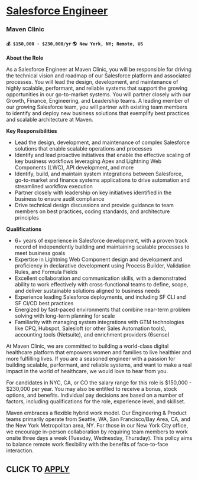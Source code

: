 # [Salesforce Engineer](https://www.remotewlb.com/apply/salesforce-engineer-116746)  
### Maven Clinic  
#### `💰 $150,000 - $230,000/yr` `🌎 New York, NY; Remote, US`  

**About the Role**

As a Salesforce Engineer at Maven Clinic, you will be responsible for driving the technical vision and roadmap of our Salesforce platform and associated processes. You will lead the design, development, and maintenance of highly scalable, performant, and reliable systems that support the growing opportunities in our go-to-market systems. You will partner closely with our Growth, Finance, Engineering, and Leadership teams. A leading member of our growing Salesforce team, you will partner with existing team members to identify and deploy new business solutions that exemplify best practices and scalable architecture at Maven.

**Key Responsibilities**

  * Lead the design, development, and maintenance of complex Salesforce solutions that enable scalable operations and processes
  * Identify and lead proactive initiatives that enable the effective scaling of key business workflows leveraging Apex and Lightning Web Components (LWC), API development, and more 
  * Identify, build, and maintain system integrations between Salesforce, go-to-market and finance systems applications to drive automation and streamlined workflow execution
  * Partner closely with leadership on key initiatives identified in the business to ensure audit compliance
  * Drive technical design discussions and provide guidance to team members on best practices, coding standards, and architecture principles

**Qualifications**

  * 6+ years of experience in Salesforce development, with a proven track record of independently building and maintaining scalable processes to meet business goals 
  * Expertise in Lightning Web Component design and development and proficiency in declarative development using Process Builder, Validation Rules, and Formula Fields
  * Excellent collaboration and communication skills, with a demonstrated ability to work effectively with cross-functional teams to define, scope, and deliver sustainable solutions aligned to business needs 
  * Experience leading Salesforce deployments, and including SF CLI and SF CI/CD best practices 
  * Energized by fast-paced environments that combine near-term problem solving with long-term planning for scale
  * Familiarity with managing system integrations with GTM technologies like CPQ, Hubspot, Salesloft (or other Sales Automation tools), accounting tools (Netsuite), and enrichment providers (6sense)

At Maven Clinic, we are committed to building a world-class digital healthcare platform that empowers women and families to live healthier and more fulfilling lives. If you are a seasoned engineer with a passion for building scalable, performant, and reliable systems, and want to make a real impact in the world of healthcare, we would love to hear from you.

For candidates in NYC, CA, or CO the salary range for this role is $150,000 - $230,000 per year. You may also be entitled to receive a bonus, stock options, and benefits. Individual pay decisions are based on a number of factors, including qualifications for the role, experience level, and skillset.

Maven embraces a flexible hybrid work model. Our Engineering & Product teams primarily operate from Seattle, WA, San Francisco/Bay Area, CA, and the New York Metropolitan area, NY. For those in our New York City office, we encourage in-person collaboration by requiring team members to work onsite three days a week (Tuesday, Wednesday, Thursday). This policy aims to balance remote work flexibility with the benefits of face-to-face interaction.

  
## CLICK TO [APPLY](https://www.remotewlb.com/apply/salesforce-engineer-116746)

